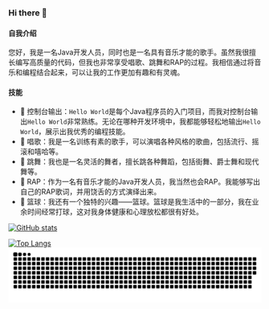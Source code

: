 ### Hi there 👋

#### 自我介绍
您好，我是一名Java开发人员，同时也是一名具有音乐才能的歌手。虽然我很擅长编写高质量的代码，但我也非常享受唱歌、跳舞和RAP的过程。我相信通过将音乐和编程结合起来，可以让我的工作更加有趣和有灵魂。

#### 技能
- 👋 控制台输出：`Hello World`是每个Java程序员的入门项目，而我对控制台输出`Hello World`非常熟练。无论在哪种开发环境中，我都能够轻松地输出`Hello World`，展示出我优秀的编程技能。
- 🎤 唱歌：我是一名训练有素的歌手，可以演唱各种风格的歌曲，包括流行、摇滚和嘻哈等。
- 💃 跳舞：我也是一名灵活的舞者，擅长跳各种舞蹈，包括街舞、爵士舞和现代舞等。
- 🎵 RAP：作为一名有音乐才能的Java开发人员，我当然也会RAP。我能够写出自己的RAP歌词，并用饶舌的方式演绎出来。
- 🏀 篮球：我还有一个独特的兴趣——篮球。篮球是我生活中的一部分，我在业余时间经常打球，这对我身体健康和心理放松都很有好处。


[![GitHub stats](https://github-readme-stats.vercel.app/api?username=fandj99&show_icons=true&theme=transparent&count_private=true&rank_icon=github)](https://github.com/fandj99)

[![Top Langs](https://github-readme-stats.vercel.app/api/top-langs/?username=fandj99&theme=transparent&langs_count=10&layout=donut&hide=SCSS,Less,CSS)](https://github.com/fandj99)
[![snk](https://raw.githubusercontent.com/fandj99/fandj99/output/github-contribution-grid-snake.svg)](https://github.com/fandj99)


